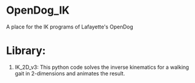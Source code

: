 # OpenDog_IK
A place for the IK programs of Lafayette's OpenDog

# Library:

1. IK_2D_v3: This python code solves the inverse kinematics for a walking gait in 2-dimensions and animates the result.
